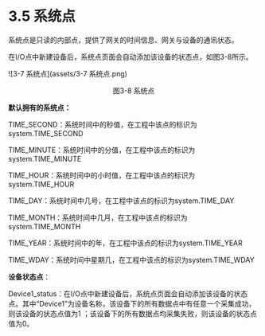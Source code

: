 # 3.5 系统点

系统点是只读的内部点，提供了网关的时间信息、网关与设备的通讯状态。

在I/O点中新建设备后，系统点页面会自动添加该设备的状态点，如图3-8所示。 

![3-7 系统点](assets/3-7 系统点.png)

<center>图3-8 系统点</center>

**默认拥有的系统点：**

TIME_SECOND：系统时间中的秒值，在工程中该点的标识为system.TIME_SECOND

TIME_MINUTE：系统时间中的分值，在工程中该点的标识为system.TIME_MINUTE

TIME_HOUR：系统时间中的小时值，在工程中该点的标识为system.TIME_HOUR

TIME_DAY：系统时间中几号，在工程中该点的标识为system.TIME_DAY

TIME_MONTH：系统时间中几月，在工程中该点的标识为system.TIME_MONTH

TIME_YEAR：系统时间中的年，在工程中该点的标识为system.TIME_YEAR

TIME_WDAY：系统时间中星期几，在工程中该点的标识为system.TIME_WDAY

**设备状态点**：

Device1_status：在I/O点中新建设备后，系统点页面会自动添加该设备的状态点。其中“Device1”为设备名称，该设备下的所有数据点中有任意一个采集成功，则该设备的状态点值为1 ；该设备下的所有数据点均采集失败，则该设备的状态点值为0。